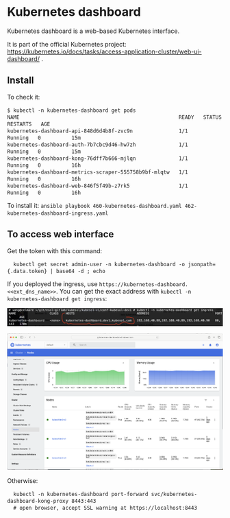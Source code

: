 # Kubernetes dashboard

Kubernetes dashboard is a web-based Kubernetes interface. 

It is part of the official Kubernetes project: https://kubernetes.io/docs/tasks/access-application-cluster/web-ui-dashboard/ . 

## Install

To check it: 

```
$ kubectl -n kubernetes-dashboard get pods
NAME                                                    READY   STATUS    RESTARTS   AGE
kubernetes-dashboard-api-848d6d4b8f-zvc9n               1/1     Running   0          15m
kubernetes-dashboard-auth-7b7cbc9d46-hw7zh              1/1     Running   0          15m
kubernetes-dashboard-kong-76dff7b666-mjlqn              1/1     Running   0          16h
kubernetes-dashboard-metrics-scraper-555758b9bf-mlqtw   1/1     Running   0          16h
kubernetes-dashboard-web-846f5f49b-z7rk5                1/1     Running   0          16h
```

To install it: `ansible playbook 460-kubernetes-dashboard.yaml 462-kubernetes-dashboard-ingress.yaml`

## To access web interface

Get the token with this command:

```
  kubectl get secret admin-user -n kubernetes-dashboard -o jsonpath={.data.token} | base64 -d ; echo
```

If you deployed the ingress, use `https://kubernetes-dashboard.<<ext_dns_name>>`. You can get the exact address with `kubectl -n kubernetes-dashboard get ingress`:

![](screenshot4.png "")

![](kubernetes-dashboard.png "")

Otherwise:

```
  kubectl -n kubernetes-dashboard port-forward svc/kubernetes-dashboard-kong-proxy 8443:443
  # open browser, accept SSL warning at https://localhost:8443
```

